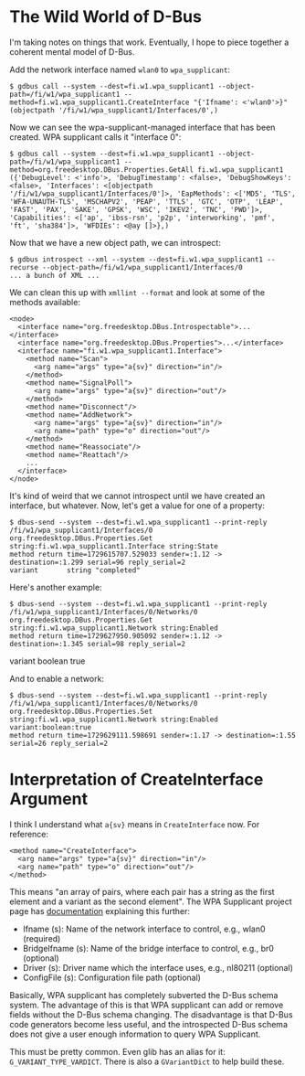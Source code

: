 # The Wild World of D-Bus

I'm taking notes on things that work. Eventually, I hope to piece together
a coherent mental model of D-Bus.

Add the network interface named `wlan0` to `wpa_supplicant`:

    $ gdbus call --system --dest=fi.w1.wpa_supplicant1 --object-path=/fi/w1/wpa_supplicant1 --method=fi.w1.wpa_supplicant1.CreateInterface "{'Ifname': <'wlan0'>}"
    (objectpath '/fi/w1/wpa_supplicant1/Interfaces/0',)

Now we can see the wpa-supplicant-managed interface that has been created.
WPA supplicant calls it "interface 0":

    $ gdbus call --system --dest=fi.w1.wpa_supplicant1 --object-path=/fi/w1/wpa_supplicant1 --method=org.freedesktop.DBus.Properties.GetAll fi.w1.wpa_supplicant1
    ({'DebugLevel': <'info'>, 'DebugTimestamp': <false>, 'DebugShowKeys': <false>, 'Interfaces': <[objectpath '/fi/w1/wpa_supplicant1/Interfaces/0']>, 'EapMethods': <['MD5', 'TLS', 'WFA-UNAUTH-TLS', 'MSCHAPV2', 'PEAP', 'TTLS', 'GTC', 'OTP', 'LEAP', 'FAST', 'PAX', 'SAKE', 'GPSK', 'WSC', 'IKEV2', 'TNC', 'PWD']>, 'Capabilities': <['ap', 'ibss-rsn', 'p2p', 'interworking', 'pmf', 'ft', 'sha384']>, 'WFDIEs': <@ay []>},)

Now that we have a new object path, we can introspect:

    $ gdbus introspect --xml --system --dest=fi.w1.wpa_supplicant1 --recurse --object-path=/fi/w1/wpa_supplicant1/Interfaces/0
    ... a bunch of XML ...

We can clean this up with `xmllint --format` and look at some of the methods
available:

    <node>
      <interface name="org.freedesktop.DBus.Introspectable">...</interface>
      <interface name="org.freedesktop.DBus.Properties">...</interface>
      <interface name="fi.w1.wpa_supplicant1.Interface">
        <method name="Scan">
          <arg name="args" type="a{sv}" direction="in"/>
        </method>
        <method name="SignalPoll">
          <arg name="args" type="a{sv}" direction="out"/>
        </method>
        <method name="Disconnect"/>
        <method name="AddNetwork">
          <arg name="args" type="a{sv}" direction="in"/>
          <arg name="path" type="o" direction="out"/>
        </method>
        <method name="Reassociate"/>
        <method name="Reattach"/>
        ...
      </interface>
    </node>

It's kind of weird that we cannot introspect until we have created an
interface, but whatever. Now, let's get a value for one of a property:

    $ dbus-send --system --dest=fi.w1.wpa_supplicant1 --print-reply /fi/w1/wpa_supplicant1/Interfaces/0 org.freedesktop.DBus.Properties.Get string:fi.w1.wpa_supplicant1.Interface string:State
    method return time=1729615707.529033 sender=:1.12 -> destination=:1.299 serial=96 reply_serial=2
    variant       string "completed"

Here's another example:

    $ dbus-send --system --dest=fi.w1.wpa_supplicant1 --print-reply /fi/w1/wpa_supplicant1/Interfaces/0/Networks/0 org.freedesktop.DBus.Properties.Get string:fi.w1.wpa_supplicant1.Network string:Enabled
    method return time=1729627950.905092 sender=:1.12 -> destination=:1.345 serial=98 reply_serial=2
   variant       boolean true

And to enable a network:

    $ dbus-send --system --dest=fi.w1.wpa_supplicant1 --print-reply /fi/w1/wpa_supplicant1/Interfaces/0/Networks/0 org.freedesktop.DBus.Properties.Set string:fi.w1.wpa_supplicant1.Network string:Enabled variant:boolean:true
    method return time=1729629111.598691 sender=:1.17 -> destination=:1.55 serial=26 reply_serial=2

# Interpretation of CreateInterface Argument

I think I understand what `a{sv}` means in `CreateInterface` now.
For reference:

    <method name="CreateInterface">
      <arg name="args" type="a{sv}" direction="in"/>                        
      <arg name="path" type="o" direction="out"/>                           
    </method>

This means "an array of pairs, where each pair has a string as the first
element and a variant as the second element". The WPA Supplicant project
page has [documentation](https://w1.fi/wpa_supplicant/devel/dbus.html)
explaining this further:

* Ifname (s): Name of the network interface to control, e.g., wlan0 (required)
* BridgeIfname (s): Name of the bridge interface to control, e.g., br0 (optional)
* Driver (s): Driver name which the interface uses, e.g., nl80211 (optional)
* ConfigFile (s): Configuration file path (optional)

Basically, WPA supplicant has completely subverted the D-Bus schema system.
The advantage of this is that WPA supplicant can add or remove fields without
the D-Bus schema changing. The disadvantage is that D-Bus code generators
become less useful, and the introspected D-Bus schema does not give a user
enough information to query WPA Supplicant.

This must be pretty common. Even glib has an alias for it: `G_VARIANT_TYPE_VARDICT`.
There is also a `GVariantDict` to help build these.
